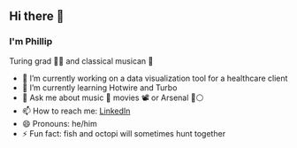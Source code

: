 ## Hi there 👋
### I'm Phillip
Turing grad 👨‍💻 and classical musican 🎼


- 🔭 I’m currently working on a data visualization tool for a healthcare client 
- 🌱 I’m currently learning Hotwire and Turbo
- 💬 Ask me about music 🎵 movies 📽 or Arsenal 🔴⚪️
- 📫 How to reach me: [LinkedIn](https://www.linkedin.com/in/phillipstrom/)
- 😄 Pronouns: he/him
- ⚡ Fun fact: fish and octopi will sometimes hunt together

<!--

## &#x1f4c8; GitHub Stats 

<p align="center">
  <a href="https://github.com/Strompy/Strompy">
    <img src="https://github-readme-stats.vercel.app/api?username=Strompy&show_icons=true&line_height=27&count_private=true&title_color=ffffff&text_color=c9cacc&icon_color=2bbc8a&bg_color=1d1f21" alt="Phillip's GitHub Stats" />
  </a>
</p>

**Strompy/Strompy** is a ✨ _special_ ✨ repository because its `README.md` (this file) appears on your GitHub profile.


<a href="https://github.com/Strompy/Strompy">
  <img align="center" src="https://github-readme-stats.vercel.app/api/top-langs/?username=Strompy&hide=java,html&title_color=ffffff&text_color=c9cacc&icon_color=2bbc8a&bg_color=1d1f21" />
</a>


-->
